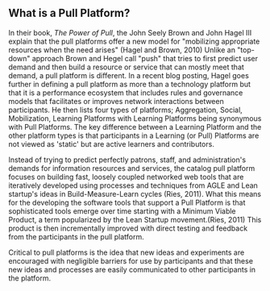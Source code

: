 ## What is a Pull Platform?

In their book, *The Power of Pull*, the John Seely Brown and John Hagel III explain that the pull platforms offer a new model for "mobilizing appropriate resources when the need arises" (Hagel and Brown, 2010) Unlike an "top-down" approach Brown and Hegel call "push" that tries to first predict user demand and then build a resource or service that can mostly meet that demand, a pull platform is different. In a recent blog posting, Hagel goes further in defining a pull platform as more than a technology platform but that it is a performance ecosystem that includes rules and governance models that facilitates or improves network interactions between participants. He then lists four types of platforms; Aggregation, Social, Mobilization, Learning Platforms with Learning Platforms being synonymous with Pull Platforms. The key difference between a Learning Platform and the other platform types is that participants in a Learning (or Pull) Platforms are not viewed as 'static' but are active learners and contributors.

Instead of trying to predict perfectly patrons, staff, and administration's demands for information resources and services, the catalog pull platform focuses on building fast, loosely coupled networked web tools that are iteratively developed using processes and techniques from AGLE and Lean startup's ideas in Build-Measure-Learn cycles (Ries, 2011). What this means for the developing the software tools that support a Pull Platform is that sophisticated tools emerge over time starting with a Minimum Viable Product, a term popularized by the Lean Startup movement.(Ries, 2011) This product is then incrementally improved with direct testing and feedback from the participants in the pull platform.

Critical to pull platforms is the idea that new ideas and experiments are encouraged with negligible barriers for use by participants and that these new ideas and processes are easily communicated to other participants in the platform.


